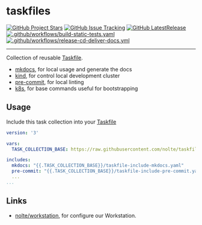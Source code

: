 # taskfiles

[![GitHub Project Stars](https://img.shields.io/github/stars/nolte/taskfiles.svg?label=Stars&style=social)](https://github.com/nolte/taskfiles) [![GitHub Issue Tracking](https://img.shields.io/github/issues-raw/nolte/taskfiles.svg)](https://github.com/nolte/taskfiles) [![GitHub LatestRelease](https://img.shields.io/github/release/nolte/taskfiles.svg)](https://github.com/nolte/taskfiles) [![.github/workflows/build-static-tests.yaml](https://github.com/nolte/taskfiles/actions/workflows/build-static-tests.yaml/badge.svg)](https://github.com/nolte/taskfiles/actions/workflows/build-static-tests.yaml) [![.github/workflows/release-cd-deliver-docs.yml](https://github.com/nolte/taskfiles/actions/workflows/release-cd-deliver-docs.yml/badge.svg)](https://github.com/nolte/taskfiles/actions/workflows/release-cd-deliver-docs.yml)

---

<!--intro-start-->
Collection of reusable [Taskfile](https://github.com/go-task/task).

* [mkdocs](), for local usage and generate the docs
* [kind](), for control local development cluster
* [pre-commit](), for local linting
* [k8s](), for base commands useful for bootstrapping


<!--intro-end-->

## Usage

<!--usage-start-->
Include this task collection into your [Taskfile](https://taskfile.dev/experiments/remote-taskfiles/)

```yaml
version: '3'

vars:
  TASK_COLLECTION_BASE: https://raw.githubusercontent.com/nolte/taskfiles/feature/k8s-tasks/src

includes:
  mkdocs: "{{.TASK_COLLECTION_BASE}}/taskfile-include-mkdocs.yaml"
  pre-commit: "{{.TASK_COLLECTION_BASE}}/taskfile-include-pre-commit.yaml"
  ...
...
```
<!--usage-end-->

## Links

<!--links-start-->
* [nolte/workstation](https://github.com/nolte/workstation), for configure our Workstation.
<!--links-end-->
